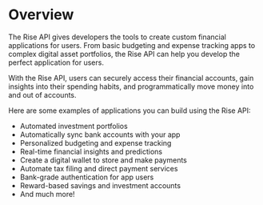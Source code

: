 # Overview

The Rise API gives developers the tools to create custom financial applications
for users. From basic budgeting and expense tracking apps to complex digital
asset portfolios, the Rise API can help you develop the perfect application for
users.

With the Rise API, users can securely access their financial accounts, gain
insights into their spending habits, and programmatically move money into and
out of accounts.

Here are some examples of applications you can build using the Rise API:

- Automated investment portfolios
- Automatically sync bank accounts with your app
- Personalized budgeting and expense tracking
- Real-time financial insights and predictions
- Create a digital wallet to store and make payments
- Automate tax filing and direct payment services
- Bank-grade authentication for app users
- Reward-based savings and investment accounts
- And much more!
